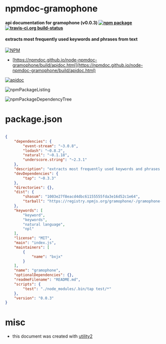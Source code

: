 # npmdoc-gramophone

#### api documentation for  gramophone (v0.0.3)  [![npm package](https://img.shields.io/npm/v/npmdoc-gramophone.svg?style=flat-square)](https://www.npmjs.org/package/npmdoc-gramophone) [![travis-ci.org build-status](https://api.travis-ci.org/npmdoc/node-npmdoc-gramophone.svg)](https://travis-ci.org/npmdoc/node-npmdoc-gramophone)

#### extracts most frequently used keywords and phrases from text

[![NPM](https://nodei.co/npm/gramophone.png?downloads=true&downloadRank=true&stars=true)](https://www.npmjs.com/package/gramophone)

- [https://npmdoc.github.io/node-npmdoc-gramophone/build/apidoc.html](https://npmdoc.github.io/node-npmdoc-gramophone/build/apidoc.html)

[![apidoc](https://npmdoc.github.io/node-npmdoc-gramophone/build/screenCapture.buildCi.browser.%252Ftmp%252Fbuild%252Fapidoc.html.png)](https://npmdoc.github.io/node-npmdoc-gramophone/build/apidoc.html)

![npmPackageListing](https://npmdoc.github.io/node-npmdoc-gramophone/build/screenCapture.npmPackageListing.svg)

![npmPackageDependencyTree](https://npmdoc.github.io/node-npmdoc-gramophone/build/screenCapture.npmPackageDependencyTree.svg)



# package.json

```json

{
    "dependencies": {
        "event-stream": "~3.0.8",
        "lodash": "~0.8.2",
        "natural": "~0.1.18",
        "underscore.string": "~2.3.1"
    },
    "description": "extracts most frequently used keywords and phrases from text",
    "devDependencies": {
        "tap": "~0.3.3"
    },
    "directories": {},
    "dist": {
        "shasum": "1003e27f8eacd4dbc61155555fda3e16d52c1e64",
        "tarball": "https://registry.npmjs.org/gramophone/-/gramophone-0.0.3.tgz"
    },
    "keywords": [
        "keyword",
        "keywords",
        "natural language",
        "npl"
    ],
    "license": "MIT",
    "main": "index.js",
    "maintainers": [
        {
            "name": "bxjx"
        }
    ],
    "name": "gramophone",
    "optionalDependencies": {},
    "readmeFilename": "README.md",
    "scripts": {
        "test": "./node_modules/.bin/tap test/*"
    },
    "version": "0.0.3"
}
```



# misc
- this document was created with [utility2](https://github.com/kaizhu256/node-utility2)
